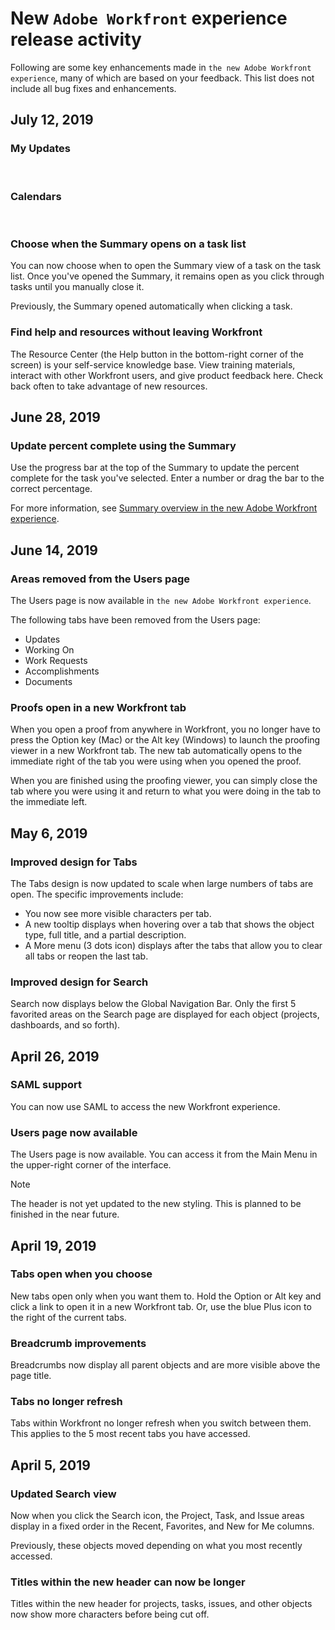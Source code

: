 

# New `Adobe Workfront` experience release activity

Following are some key enhancements made in `the new Adobe Workfront experience`, many of which are based on your feedback. This list does not include all bug fixes and enhancements.

<!--
Future
-->

<!--
Updated Users page
-->

<!--
The Users area is now fully functional. This includes a new header that provides access to all user settings and the ability to reset passwords.
-->

<!--
New Details page on projects, tasks, and issues (Retire Tertiary Nav)
-->

<!--
Layout Templates
-->

<!--
The Layout Template in the new Adobe Workfront experiencehas a new look and feel. All functionality from the Classic experience has been carried over. In addition, we’ve added a few new things to help you customize the new experience for your users:
-->

<!--
Select secondary navigation in Projects, tasks, and issues Choose what populates in the Main Menu Customize the Summary side bar
-->

<!--
Branding
-->

<!--
Replace logo for Home icon and in Main Menu. Replace branding on login screen.
-->

## July 12, 2019

### My Updates

&nbsp;

### Calendars

&nbsp;

### Choose when the Summary opens on a task list

You can now choose when to open the Summary view of a task on the task list. Once you've opened the Summary, it remains open as you click through tasks until you manually close it.

Previously, the Summary opened automatically when clicking a task.

### Find help and resources without leaving Workfront

The Resource Center (the Help button in the bottom-right corner of the screen) is your self-service knowledge base. View training materials, interact with other Workfront users, and give product feedback here. Check back often to take advantage of new resources.

## June 28, 2019

### Update percent complete using the Summary

Use the progress bar at the top of the Summary to update the percent complete for the task you've selected. Enter a number or drag the bar to the correct percentage.

For more information, see [Summary overview in the new Adobe Workfront experience](../../workfront-basics/the-new-workfront-experience/summary-overview.md).

## June 14, 2019

### Areas removed from the Users page

The Users page is now available in `the new Adobe Workfront experience`.

The following tabs have been removed from the Users page:

* Updates 
* Working On
* Work Requests
* Accomplishments
* Documents

### Proofs open in a new Workfront tab

When you open a proof from anywhere in Workfront, you no longer have to press the Option key (Mac) or the Alt key (Windows) to launch the proofing viewer in a new Workfront tab. The new tab automatically opens to the immediate right of the tab you were using when you opened the proof.

When you are finished using the proofing viewer, you can simply close the tab where you were using it and return to what you were doing in the tab to the immediate left.

<!--
Information for Reviewers is now in Home
-->

<!--
We created a new page for Reviewers in the new Workfront Experience. This page is a modified version of Home where users with a Review license can
-->

<!--
- View a list of items to they need to approve - Make updates on approval items - Delegate their approvals to another user
-->

<!--
Previously, this functionality was housed on the My updates page in Workfront Classic.
-->

<!--
Calendars in the Reporting area now available
-->

<!--
You can now access existing calendars in the Reports > Calendars area in the new Workfront experience. From this area you can:
-->

<!--
See multiple calendars on the main view Filter by Month, Week, or Gantt view Toggle the view by date in all filter views
-->

## May 6, 2019

### Improved design for Tabs

The Tabs design is now updated to scale when large numbers of tabs are open. The specific improvements include:

* You now see more visible characters per tab.
* A new tooltip displays when hovering over a tab that shows the object type, full title, and a partial description. 
* A More menu (3 dots icon) displays after the tabs that allow you to clear all tabs or reopen the last tab.

### Improved design for Search

Search now displays below the Global Navigation Bar. Only the first 5 favorited areas on the Search page are displayed for each object (projects, dashboards, and so forth).

## April 26, 2019

### SAML support

You can now use SAML to access the new Workfront experience.

### Users page now available

The Users page is now available. You can access it from the Main Menu in the upper-right corner of the interface.

>[!NOTE]
>
>The header is not yet updated to the new styling. This is planned to be finished in the near future.

## April 19, 2019

### Tabs open when you choose

New tabs open only when you want them to. Hold the Option or Alt key and click a link to open it in a new Workfront tab. Or, use the blue Plus icon to the right of the current tabs.

### Breadcrumb improvements

Breadcrumbs now display all parent objects and are more visible above the page title.

### Tabs no longer refresh

Tabs within Workfront no longer refresh when you switch between them. This applies to the 5 most recent tabs you have accessed.

## April 5, 2019

### Updated Search view

Now when you click the Search icon, the Project, Task, and Issue areas display in a fixed order in the Recent, Favorites, and New for Me columns.

Previously, these objects moved depending on what you most recently accessed.

### Titles within the new header can now be longer

Titles within the new header for projects, tasks, issues, and other objects now show more characters before being cut off.
